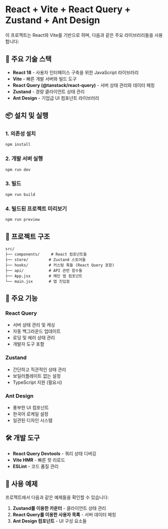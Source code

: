 # React + Vite + React Query + Zustand + Ant Design

이 프로젝트는 React와 Vite를 기반으로 하며, 다음과 같은 주요 라이브러리들을 사용합니다:

## 🚀 주요 기술 스택

- **React 18** - 사용자 인터페이스 구축을 위한 JavaScript 라이브러리
- **Vite** - 빠른 개발 서버와 빌드 도구
- **React Query (@tanstack/react-query)** - 서버 상태 관리와 데이터 페칭
- **Zustand** - 경량 클라이언트 상태 관리
- **Ant Design** - 기업급 UI 컴포넌트 라이브러리

## 📦 설치 및 실행

### 1. 의존성 설치
```bash
npm install
```

### 2. 개발 서버 실행
```bash
npm run dev
```

### 3. 빌드
```bash
npm run build
```

### 4. 빌드된 프로젝트 미리보기
```bash
npm run preview
```

## 📁 프로젝트 구조

```
src/
├── components/     # React 컴포넌트들
├── store/         # Zustand 스토어들
├── hooks/         # 커스텀 훅들 (React Query 포함)
├── api/           # API 관련 함수들
├── App.jsx        # 메인 앱 컴포넌트
└── main.jsx       # 앱 진입점
```

## 🔧 주요 기능

### React Query
- 서버 상태 관리 및 캐싱
- 자동 백그라운드 업데이트
- 로딩 및 에러 상태 관리
- 개발자 도구 포함

### Zustand
- 간단하고 직관적인 상태 관리
- 보일러플레이트 없는 설정
- TypeScript 지원 (필요시)

### Ant Design
- 풍부한 UI 컴포넌트
- 한국어 로케일 설정
- 일관된 디자인 시스템

## 🛠 개발 도구

- **React Query Devtools** - 쿼리 상태 디버깅
- **Vite HMR** - 빠른 핫 리로드
- **ESLint** - 코드 품질 관리

## 📝 사용 예제

프로젝트에서 다음과 같은 예제들을 확인할 수 있습니다:

1. **Zustand를 이용한 카운터** - 클라이언트 상태 관리
2. **React Query를 이용한 사용자 목록** - 서버 데이터 페칭
3. **Ant Design 컴포넌트** - UI 구성 요소들
